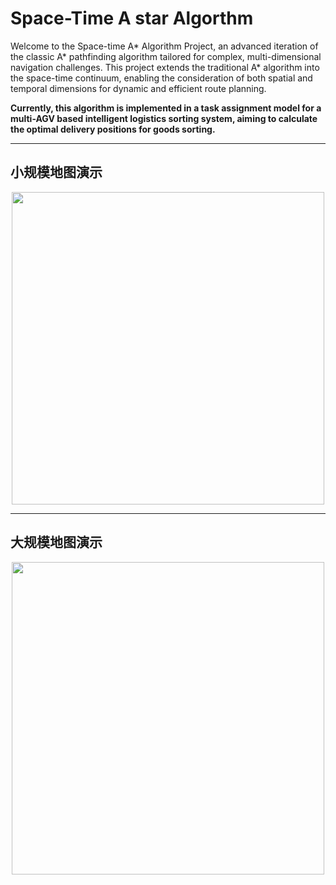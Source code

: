 # Space-Time A star Algorthm
Welcome to the Space-time A* Algorithm Project, an advanced iteration of the classic A* pathfinding algorithm tailored for complex, multi-dimensional navigation challenges. 
This project extends the traditional A* algorithm into the space-time continuum, enabling the consideration of both spatial and temporal dimensions for dynamic and efficient route planning.

**Currently, this algorithm is implemented in a task assignment model for a multi-AGV based intelligent logistics sorting system, aiming to calculate the optimal delivery positions for goods sorting.**
___
## 小规模地图演示
<div align="center">
<img src="https://github.com/junzhexuA/StAstar/blob/master/agv_simulation.gif" height="500" width="500"/>
</div>

___

## 大规模地图演示
<div align="center">
<img src="https://github.com/junzhexuA/StAstar/blob/master/agv_simulation_big.gif" height="500" width="500"/>
</div>

